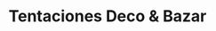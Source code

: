 ---
title: "Tentaciones Deco & Bazar"
url: /bahia-blanca/tentaciones-deco-und-bazar/
shop: Kramladen
---